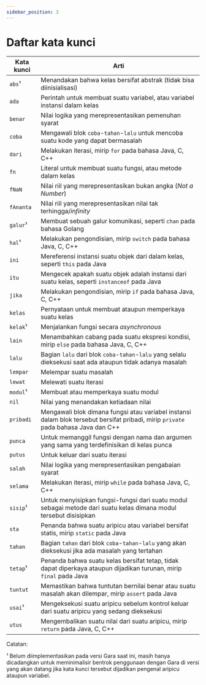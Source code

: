 ```yaml
---
sidebar_position: 3
---
```


# Daftar kata kunci

| Kata kunci | Arti |
|---|---|
| `abs`¹ | Menandakan bahwa kelas bersifat abstrak (tidak bisa diinisialisasi) |
| `ada` | Perintah untuk membuat suatu variabel, atau variabel instansi dalam kelas |
| `benar` | Nilai logika yang merepresentasikan pemenuhan syarat |
| `coba` | Mengawali blok `coba`-`tahan`-`lalu` untuk mencoba suatu kode yang dapat bermasalah |
| `dari` | Melakukan iterasi, mirip `for` pada bahasa Java, C, C++ |
| `fn` | Literal untuk membuat suatu fungsi, atau metode dalam kelas |
| `fNaN` | Nilai riil yang merepresentasikan bukan angka (_Not a Number_) |
| `fAnanta` | Nilai riil yang merepresentasikan nilai tak terhingga/_infinity_ |
| `galur`¹ | Membuat sebuah galur komunikasi, seperti `chan` pada bahasa Golang |
| `hal`¹ | Melakukan pengondisian, mirip `switch` pada bahasa Java, C, C++ |
| `ini` | Mereferensi instansi suatu objek dari dalam kelas, seperti `this` pada Java |
| `itu` | Mengecek apakah suatu objek adalah instansi dari suatu kelas, seperti `instanceof` pada Java |
| `jika` | Melakukan pengondisian, mirip `if` pada bahasa Java, C, C++ |
| `kelas` | Pernyataan untuk membuat ataupun memperkaya suatu kelas |
| `kelak`¹ | Menjalankan fungsi secara _asynchronous_ |
| `lain` | Menambahkan cabang pada suatu ekspresi kondisi, mirip `else` pada bahasa Java, C, C++ |
| `lalu` | Bagian `lalu` dari blok `coba`-`tahan`-`lalu` yang selalu dieksekusi saat ada ataupun tidak adanya masalah |
| `lempar` | Melempar suatu masalah |
| `lewat` | Melewati suatu iterasi |
| `modul`¹ | Membuat atau memperkaya suatu modul |
| `nil` | Nilai yang menandakan ketiadaan nilai |
| `pribadi` | Mengawali blok dimana fungsi atau variabel instansi dalam blok tersebut bersifat pribadi, mirip `private` pada bahasa Java dan C++ |
| `punca` | Untuk memanggil fungsi dengan nama dan argumen yang sama yang terdefinisikan di kelas punca |
| `putus` | Untuk keluar dari suatu iterasi |
| `salah` | Nilai logika yang merepresentasikan pengabaian syarat |
| `selama` | Melakukan iterasi, mirip `while` pada bahasa Java, C, C++ |
| `sisip`¹ | Untuk menyisipkan fungsi-fungsi dari suatu modul sebagai metode dari suatu kelas dimana modul tersebut disisipkan |
| `sta` | Penanda bahwa suatu aripicu atau variabel bersifat statis, mirip `static` pada Java |
| `tahan` | Bagian `tahan` dari blok `coba`-`tahan`-`lalu` yang akan dieksekusi jika ada masalah yang tertahan |
| `tetap`¹ | Penanda bahwa suatu kelas bersifat tetap, tidak dapat diperkaya ataupun dijadikan turunan, mirip `final` pada Java |
| `tuntut` | Memastikan bahwa tuntutan bernilai benar atau suatu masalah akan dilempar, mirip `assert` pada Java |
| `usai`¹ | Mengeksekusi suatu aripicu sebelum kontrol keluar dari suatu aripicu yang sedang dieksekusi |
| `utus` | Mengembalikan suatu nilai dari suatu aripicu, mirip `return` pada Java, C, C++ |

Catatan:

¹ Belum diimplementasikan pada versi Gara saat ini, masih hanya dicadangkan untuk meminimalisir bentrok penggunaan dengan Gara di versi yang akan datang jika kata kunci tersebut dijadikan pengenal aripicu ataupun variabel.
